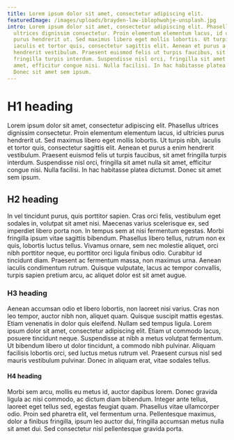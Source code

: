 ```yaml
---
title: Lorem ipsum dolor sit amet, consectetur adipiscing elit.
featuredImage: /images/uploads/brayden-law-iblophwohje-unsplash.jpg
intro: Lorem ipsum dolor sit amet, consectetur adipiscing elit. Phasellus
  ultrices dignissim consectetur. Proin elementum elementum lacus, id ultricies
  purus hendrerit ut. Sed maximus libero eget mollis lobortis. Ut turpis nibh,
  iaculis et tortor quis, consectetur sagittis elit. Aenean et purus a enim
  hendrerit vestibulum. Praesent euismod felis ut turpis faucibus, sit amet
  fringilla turpis interdum. Suspendisse nisl orci, fringilla sit amet nulla sit
  amet, efficitur congue nisi. Nulla facilisi. In hac habitasse platea dictumst.
  Donec sit amet sem ipsum.
---
```


# H1 heading

Lorem ipsum dolor sit amet, consectetur adipiscing elit. Phasellus ultrices dignissim consectetur. Proin elementum elementum lacus, id ultricies purus hendrerit ut. Sed maximus libero eget mollis lobortis. Ut turpis nibh, iaculis et tortor quis, consectetur sagittis elit. Aenean et purus a enim hendrerit vestibulum. Praesent euismod felis ut turpis faucibus, sit amet fringilla turpis interdum. Suspendisse nisl orci, fringilla sit amet nulla sit amet, efficitur congue nisi. Nulla facilisi. In hac habitasse platea dictumst. Donec sit amet sem ipsum.

## H2 heading

In vel tincidunt purus, quis porttitor sapien. Cras orci felis, vestibulum eget sodales in, volutpat sit amet nisi. Maecenas varius scelerisque ex, sed imperdiet libero porta non. In tempus sem at nisi fermentum egestas. Morbi fringilla ipsum vitae sagittis bibendum. Phasellus libero tellus, rutrum non ex quis, lobortis luctus tellus. Vivamus ornare, sem nec molestie aliquet, orci nibh porttitor neque, eu porttitor orci ligula finibus odio. Curabitur id tincidunt diam. Praesent ac fermentum massa, non maximus urna. Aenean iaculis condimentum rutrum. Quisque vulputate, lacus ac tempor convallis, turpis sapien pretium arcu, ac aliquet dolor est sit amet augue.

### H3 heading

Aenean accumsan odio et libero lobortis, non laoreet nisi varius. Cras non leo tempor, auctor nibh non, aliquet quam. Quisque suscipit mattis egestas. Etiam venenatis in dolor quis eleifend. Nullam sed tempus ligula. Lorem ipsum dolor sit amet, consectetur adipiscing elit. Etiam ut commodo lacus, posuere tincidunt neque. Suspendisse at nibh a metus volutpat fermentum. Ut bibendum libero ut dolor tincidunt, a commodo nibh pulvinar. Aliquam facilisis lobortis orci, sed luctus metus rutrum vel. Praesent cursus nisl sed mauris vestibulum pulvinar. Donec in aliquam erat, vitae sodales tellus.

#### H4 heading

Morbi sem arcu, mollis eu metus id, auctor dapibus lorem. Donec gravida ligula ac nisi commodo, ac dictum diam bibendum. Integer ante tellus, laoreet eget tellus sed, egestas feugiat quam. Phasellus vitae ullamcorper odio. Proin sed pharetra elit, vel fermentum urna. Pellentesque maximus, dolor a finibus fringilla, ipsum leo auctor dui, fringilla accumsan metus nulla sit amet dui. Sed consectetur nisl pellentesque gravida porta.
